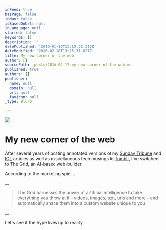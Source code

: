 ```yaml
---
inFeed: true
hasPage: false
inNav: false
isBasedOnUrl: null
inLanguage: null
starred: false
keywords: []
description: ''
datePublished: '2016-02-18T13:25:32.393Z'
dateModified: '2016-02-18T13:25:31.627Z'
title: My new corner of the web
author: []
sourcePath: _posts/2016-02-17-my-new-corner-of-the-web.md
published: true
authors: []
publisher:
  name: null
  domain: null
  url: null
  favicon: null
_type: Blurb

---
```

![](https://the-grid-user-content.s3-us-west-2.amazonaws.com/fc9caf12-8fb9-4ee1-ad0a-ee30b4fd161b.png)

# My new corner of the web

After several years of posting annotated versions of my [Sunday Tribune][0] and [IOL][1] articles as well as miscellaneous tech musings to [Tumblr][2], I've switched to The Grid, an AI-based web-builder.

According to the marketing spiel...

__

> The Grid harnesses the power of artificial intelligence to take everything you throw at it - videos, images, text, urls and more - and automatically shape them into a custom website unique to you

__

Let's see if the hype lives up to reality. 

[0]: http://www.iol.co.za/sunday-tribune
[1]: http://www.iol.co.za/scitech
[2]: http://alanqcooper.tumblr.com/